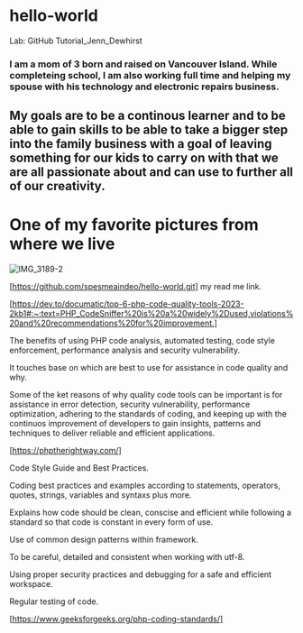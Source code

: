 # hello-world
Lab: GitHub Tutorial_Jenn_Dewhirst

### I am a mom of 3 born and raised on Vancouver Island. While completeing school, I am also working full time and helping my spouse with his technology and electronic repairs business. 

## My goals are to be a continous learner and to be able to gain skills to be able to take a **bigger** step into the family business with **a goal of leaving something for our kids to carry on with that we are all passionate about** and can use to further all of our creativity. 

# One of my favorite pictures from where we live
![IMG_3189-2](https://github.com/spesmeaindeo/hello-world/assets/90931037/c9fcbfca-c0c4-4e10-af4a-5884a3a43347)

[https://github.com/spesmeaindeo/hello-world.git] my read me link.

[https://dev.to/documatic/top-6-php-code-quality-tools-2023-2kb1#:~:text=PHP_CodeSniffer%20is%20a%20widely%2Dused,violations%20and%20recommendations%20for%20improvement.]

The benefits of using PHP code analysis, automated testing, code style enforcement, performance analysis and security vulnerability.

It touches base on which are best to use for assistance in code quality and why.

Some of the ket reasons of why quality code tools can be important is for assistance in error detection, security vulnerability, performance optimization, adhering to the standards of coding, and keeping up with the continuos improvement of developers to gain insights, patterns and techniques to deliver reliable and efficient applications.

[https://phptherightway.com/]

Code Style Guide and Best Practices.

Coding best practices and examples according to statements, operators, quotes, strings, variables and syntaxs plus more.

Explains how code should be clean, conscise and efficient while following a standard so that code is constant in every form of use.

Use of common design patterns within framework.

To be careful, detailed and consistent when working with utf-8.

Using proper security practices and debugging for a safe and efficient workspace.

Regular testing of code.

[https://www.geeksforgeeks.org/php-coding-standards/]
